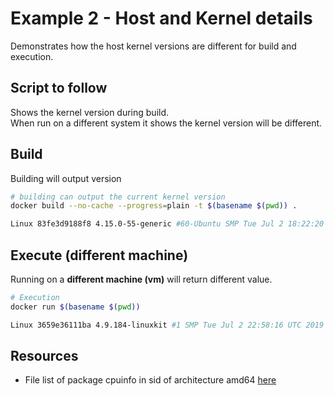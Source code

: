 # Example 2 - Host and Kernel details

Demonstrates how the host kernel versions are different for build and execution.  

## Script to follow

Shows the kernel version during build.  
When run on a different system it shows the kernel version will be different.  

## Build

Building will output version

```sh
# building can output the current kernel version
docker build --no-cache --progress=plain -t $(basename $(pwd)) .

Linux 83fe3d9188f8 4.15.0-55-generic #60-Ubuntu SMP Tue Jul 2 18:22:20 UTC 2019 x86_64 Linux
```

## Execute (different machine)

Running on a **different machine (vm)** will return different value.

```sh
# Execution
docker run $(basename $(pwd))

Linux 3659e36111ba 4.9.184-linuxkit #1 SMP Tue Jul 2 22:58:16 UTC 2019 x86_64 Linux
```

## Resources

* File list of package cpuinfo in sid of architecture amd64 [here](https://packages.debian.org/sid/amd64/cpuinfo/filelist)